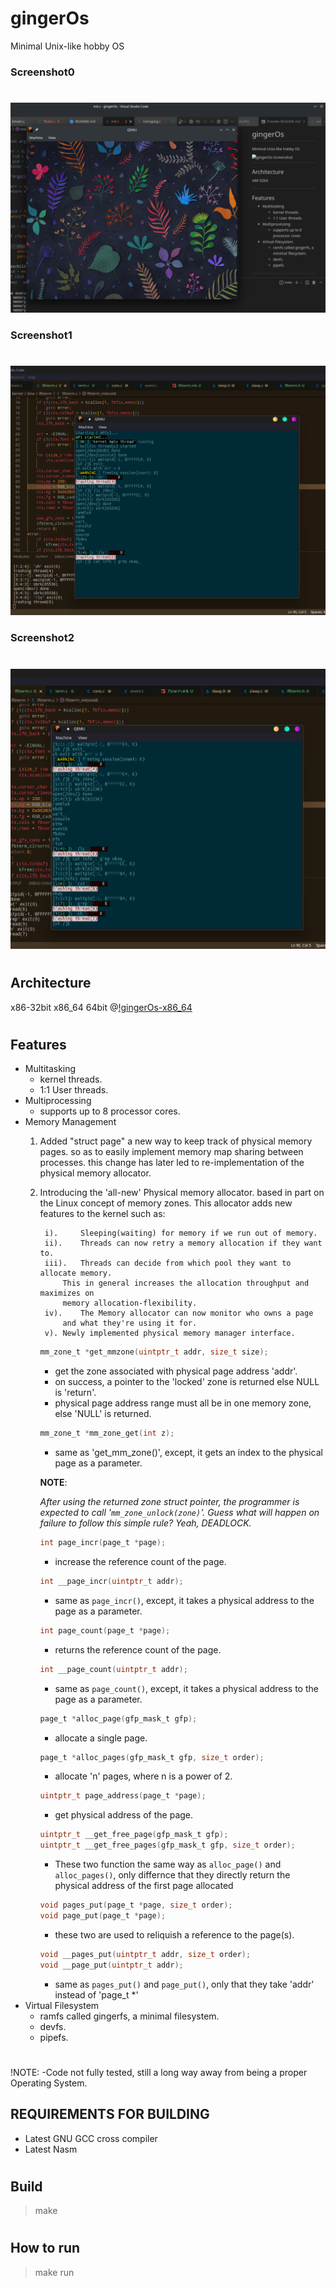 # gingerOs
Minimal Unix-like hobby OS

### Screenshot0
#
<img alt="gingerOs-Screenshot" src="Screenshot0.png">

### Screenshot1
#
<img alt="gingerOs-Screenshot" src="Screenshot1.png">

### Screenshot2
#
<img alt="gingerOs-Screenshot" src="Screenshot2.png">

#

## Architecture
x86-32bit
x86_64 64bit @[!gingerOs-x86_64](https://GitHub.com/Emment-Yamikani/gingerOs-x86_64.git)
#

## Features
- Multitasking
    - kernel threads.
    - 1:1 User threads.
- Multiprocessing
    - supports up to 8 processor cores.
- Memory Management
    1. Added "struct page" a new way to keep track of physical memory pages. so as to easily implement memory map sharing between processes.
        this change has later led to
        re-implementation of the physical memory allocator.
    2. Introducing the 'all-new' Physical memory allocator.
        based in part on the Linux concept of memory zones.
        This allocator adds new features to the kernel such as:

            i).     Sleeping(waiting) for memory if we run out of memory.
            ii).    Threads can now retry a memory allocation if they want to.
            iii).   Threads can decide from which pool they want to allocate memory.
                This in general increases the allocation throughput and maximizes on
                memory allocation-flexibility.
            iv).    The Memory allocator can now monitor who owns a page
                and what they're using it for.
            v). Newly implemented physical memory manager interface.
        ```c
        mm_zone_t *get_mmzone(uintptr_t addr, size_t size);
        ```
        - get the zone associated with physical page address 'addr'.
        - on success, a pointer to the 'locked' zone is returned else NULL is 'return'.
        - physical page address range must all be in one memory zone, else 'NULL' is returned. 
        
        ```C
        mm_zone_t *mm_zone_get(int z);
        ```
        - same as 'get_mm_zone()', except, it gets an index to the physical page as a parameter.

        **NOTE**:
        
        *After using the returned zone struct pointer, 
            the programmer is expected to call '```mm_zone_unlock(zone)```'.
            Guess what will happen on failure to follow this simple rule? Yeah, DEADLOCK.*
        
        ```C
        int page_incr(page_t *page);
        ```
        - increase the reference count of the page.

        ```C
        int __page_incr(uintptr_t addr);
        ```
        - same as ```page_incr()```, except, it takes a physical address to the page as a parameter.
        
        ```C
        int page_count(page_t *page);
        ```
        - returns the reference count of the page.
        
        ```C
        int __page_count(uintptr_t addr);
        ```
        - same as ```page_count()```, except, it takes a physical address to the page as a parameter.

        ```C    
        page_t *alloc_page(gfp_mask_t gfp);
        ```
        - allocate a single page.

        ```C    
        page_t *alloc_pages(gfp_mask_t gfp, size_t order);
        ```
        - allocate 'n' pages, where n is a power of 2.

        ```C    
        uintptr_t page_address(page_t *page);
        ```
        - get physical address of the page.

        ```C    
        uintptr_t __get_free_page(gfp_mask_t gfp);
        uintptr_t __get_free_pages(gfp_mask_t gfp, size_t order);
        ```
        - These two function the same way as ```alloc_page()``` and ```alloc_pages()```,
        only differnce that they directly return the physical address of the first page allocated

        ```C    
        void pages_put(page_t *page, size_t order);
        void page_put(page_t *page);
        ```
        - these two are used to reliquish a reference to the page(s).

        ```C    
        void __pages_put(uintptr_t addr, size_t order);
        void __page_put(uintptr_t addr);
        ```
        - same as ```pages_put()``` and ```page_put()```, only that they take 'addr' instead of 'page_t *'
- Virtual Filesystem
    - ramfs called gingerfs, a minimal filesystem.
    - devfs.
    - pipefs.
#

!NOTE:
-Code not fully tested, still a long way away from being a proper Operating System.

## REQUIREMENTS FOR BUILDING
- Latest GNU GCC cross compiler
- Latest Nasm
#

## Build
> make
#

## How to run
> make run
#
